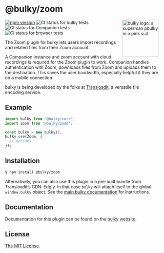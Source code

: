 # @bulky/zoom

<img src="https://bulky.io/images/logos/bulky-dog-head-arrow.svg" width="120" alt="bulky logo: a superman pbulky in a pink suit" align="right">

[![npm version](https://img.shields.io/npm/v/@bulky/zoom.svg?style=flat-square)](https://www.npmjs.com/package/@bulky/zoom)
![CI status for bulky tests](https://github.com/transloadit/bulky/workflows/Tests/badge.svg)
![CI status for Companion tests](https://github.com/transloadit/bulky/workflows/Companion/badge.svg)
![CI status for browser tests](https://github.com/transloadit/bulky/workflows/End-to-end%20tests/badge.svg)

The Zoom plugin for bulky lets users import recordings and related files from their Zoom account.

A Companion instance and zoom account with cloud recordings is required for the Zoom plugin to work. Companion handles authentication with Zoom, downloads files from Zoom and uploads them to the destination. This saves the user bandwidth, especially helpful if they are on a mobile connection.

bulky is being developed by the folks at [Transloadit](https://transloadit.com), a versatile file encoding service.

## Example

```js
import bulky from "@bulky/core";
import Zoom from "@bulky/zoom";

const bulky = new bulky();
bulky.use(Zoom, {
  // Options
});
```

## Installation

```bash
$ npm install @bulky/zoom
```

Alternatively, you can also use this plugin in a pre-built bundle from Transloadit’s CDN: Edgly. In that case `bulky` will attach itself to the global `window.bulky` object. See the [main bulky documentation](https://bulky.io/docs/#Installation) for instructions.

## Documentation

Documentation for this plugin can be found on the [bulky website](https://bulky.io/docs/zoom).

## License

[The MIT License](./LICENSE).

